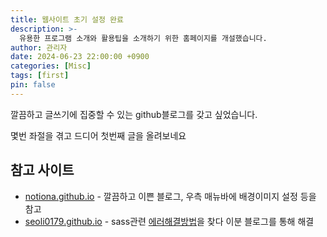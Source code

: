```yaml
---
title: 웹사이트 초기 설정 완료
description: >-
  유용한 프로그램 소개와 활용팁을 소개하기 위한 홈페이지를 개설했습니다. 
author: 관리자
date: 2024-06-23 22:00:00 +0900
categories: [Misc]
tags: [first]
pin: false
---
```


깔끔하고 글쓰기에 집중할 수 있는 github블로그를 갖고 싶었습니다.

몇번 좌절을 겪고 드디어 첫번째 글을 올려보네요



## 참고 사이트

* [notiona.github.io](https://notiona.github.io/) - 깔끔하고 이쁜 블로그, 우측 매뉴바에 배경이미지 설정 등을 참고
* [seoli0179.github.io]() - sass관련 [에러해결방법](https://seoli0179.github.io/posts/Jekyll-Git-Action-Build-%EC%97%90%EB%9F%AC/)을 찾다 이분 블로그를 통해 해결

